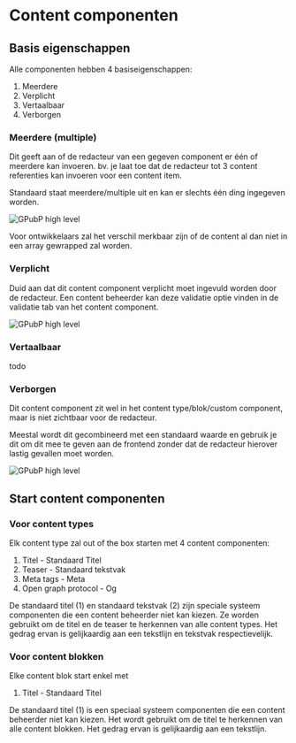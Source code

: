 # Content componenten

## Basis eigenschappen
Alle componenten hebben 4 basiseigenschappen:
1. Meerdere
2. Verplicht
3. Vertaalbaar
4. Verborgen	

### Meerdere (multiple)
Dit geeft aan of de redacteur van een gegeven component er één of meerdere kan invoeren. bv. je laat toe dat de redacteur tot 3 content referenties kan invoeren voor een content item. 

Standaard staat meerdere/multiple uit en kan er slechts één ding ingegeven worden.

![GPubP high level](..//redactie/assets/GPubP-cc-meerdere.jpg)

Voor ontwikkelaars zal het verschil merkbaar zijn of de content al dan niet in een array gewrapped zal worden.

### Verplicht
Duid aan dat dit content component verplicht moet ingevuld worden door de redacteur. Een content beheerder kan deze validatie optie vinden in de validatie tab van het content component.

![GPubP high level](..//redactie/assets/GPubP-cc-verplicht.jpg)

### Vertaalbaar
todo

### Verborgen
Dit content component zit wel in het content type/blok/custom component, maar is niet zichtbaar voor de redacteur. 

Meestal wordt dit gecombineerd met een standaard waarde en gebruik je dit om dit mee te geven aan de frontend zonder dat de redacteur hierover lastig gevallen moet worden. 

![GPubP high level](..//redactie/assets/GPubP-cc-verborgen.jpg)

## Start content componenten

### Voor content types
Elk content type zal out of the box starten met 4 content componenten:
1. Titel - Standaard Titel
2. Teaser - Standaard tekstvak
3. Meta tags - Meta
4. Open graph protocol - Og 

De standaard titel (1) en standaard tekstvak (2) zijn speciale systeem componenten die een content beheerder niet kan kiezen. Ze worden gebruikt om de titel en de teaser te herkennen van alle content types. Het gedrag ervan is gelijkaardig aan een tekstlijn en tekstvak respectievelijk.

### Voor content blokken
Elke content blok start enkel met
1. Titel - Standaard Titel

De standaard titel (1) is een speciaal systeem componenten die een content beheerder niet kan kiezen. Het wordt gebruikt om de titel te herkennen van alle content blokken. Het gedrag ervan is gelijkaardig aan een tekstlijn.